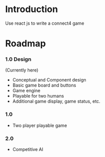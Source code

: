 # Introduction
Use react js to write a connect4 game

# Roadmap
### 1.0 Design
(Currently here)
- Conceptual and Component design
- Basic game board and buttons
- Game engine
- Playable for two humans
- Additional game display, game status, etc.

### 1.0
- Two player playable game

### 2.0
- Competitive AI
